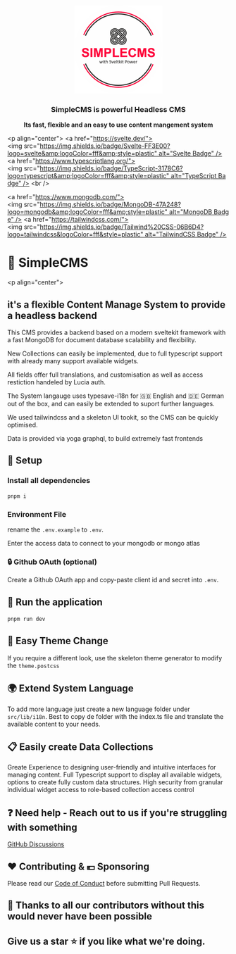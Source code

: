 <p style="border: none; margin-bottom:0; padding-bottom: 0;" align="center">
      <picture>
      <source media="(prefers-color-scheme: dark)" srcset="https://github.com/Rar9/SimpleCMS/blob/main/static/SimpleCMS_Logo_Round.png">
      <img width="200" alt="SimpleCMC logo" src="https://github.com/Rar9/SimpleCMS/blob/main/static/SimpleCMS_Logo_Round.png">
    </picture>
 </p>

<h3 align="center">SimpleCMS is powerful Headless CMS</h3>
<p align="center"><strong>Its fast, flexible and an easy to use content mangement system</strong></p>

<p align="center">
<a href="https://svelte.dev/"><img src="https://img.shields.io/badge/Svelte-FF3E00?logo=svelte&amp;logoColor=fff&amp;style=plastic" alt="Svelte Badge" /> </a> 
<br/>
<a href="https://www.typescriptlang.org/">
  <img src="https://img.shields.io/badge/TypeScript-3178C6?logo=typescript&amp;logoColor=fff&amp;style=plastic" alt="TypeScript Badge" /> </a> 
<br />
 
<a href="https://www.mongodb.com/"><img src="https://img.shields.io/badge/MongoDB-47A248?logo=mongodb&amp;logoColor=fff&amp;style=plastic" alt="MongoDB Badge" /> </a><a href="https://tailwindcss.com/"> 
   <img src="https://img.shields.io/badge/Tailwind%20CSS-06B6D4?logo=tailwindcss&logoColor=fff&style=plastic" alt="TailwindCSS Badge" /> 
 </a> 

</p>

# :star2: SimpleCMS

<p align="center">
## it's a flexible Content Manage System to provide a headless backend
</p>

This CMS provides a backend based on a modern sveltekit framework with a fast MongoDB for document database scalability and flexibility.

New Collections can easily be implemented, due to full typescript support with already many support available widgets.

All fields offer full translations, and customisation as well as access restiction handeled by Lucia auth.

The System langauge uses typesave-i18n for :gb: English and :de: German out of the box, and can easily be extended to suport further languages.

We used tailwindcss and a skeleton UI tookit, so the CMS can be quickly optimised.

Data is provided via yoga graphql, to build extremely fast frontends

## :rocket: Setup

### Install all dependencies

```bash
pnpm i
```

### Environment File

rename the `.env.example` to `.env`.

Enter the access data to connect to your mongodb or mongo atlas

### :lock: Github OAuth (optional)

Create a Github OAuth app and copy-paste client id and secret into `.env`.

## :running: Run the application

```bash
pnpm run dev
```

## :art: Easy Theme Change

If you require a different look, use the skeleton theme generator to modify the `theme.postcss`

## :earth_africa: Extend System Language

To add more language just create a new language folder under `src/lib/i18n`. Best to copy de folder with the index.ts file and translate the available content to your needs.

## :clipboard: Easily create Data Collections

Greate Experience to designing user-friendly and intuitive interfaces for managing content.
Full Typescript support to display all available widgets, options to create fully custom data structures.
High security from granular individual widget access to role-based collection access control

## :question: Need help - Reach out to us if you're struggling with something

[GitHub Discussions](https://github.com/Rar9/SvelteCMS/discussions)

## :heart: Contributing & :euro: Sponsoring

Please read our [Code of Conduct](https://github.com/Rar9/SvelteCMS/blob/main/CODE-OF-CONDUCT.md) before submitting Pull Requests.

## :clap: Thanks to all our contributors without this would never have been possible

## Give us a star :star: if you like what we're doing.
